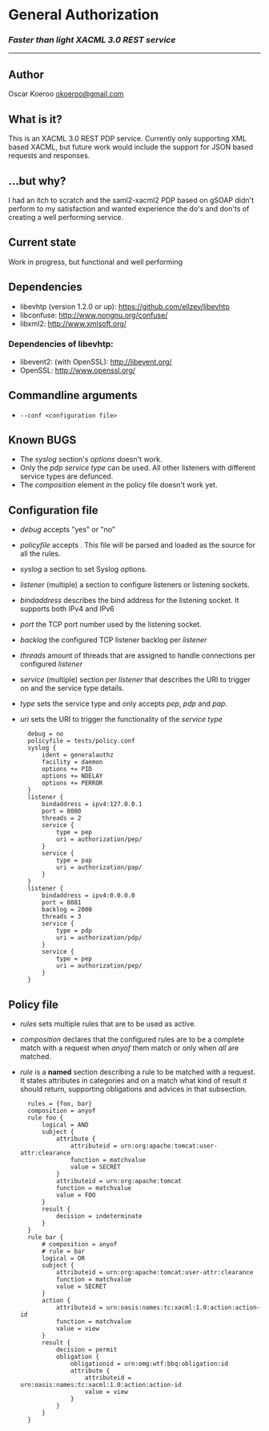 # __General Authorization__

### _Faster than light XACML 3.0 REST service_
*****

## Author
Oscar Koeroo <okoeroo@gmail.com>

## What is it?
This is an XACML 3.0 REST PDP service. Currently only supporting XML based
XACML, but future work would include the support for JSON based requests and
responses.

## ...but why?
I had an itch to scratch and the saml2-xacml2 PDP based on gSOAP didn't perform
to my satisfaction and wanted experience the do's and don'ts of creating a well
performing service.

## Current state
Work in progress, but functional and well performing

## Dependencies
* libevhtp (version 1.2.0 or up): https://github.com/ellzey/libevhtp
* libconfuse: http://www.nongnu.org/confuse/
* libxml2: http://www.xmlsoft.org/

### Dependencies of libevhtp:
* libevent2: (with OpenSSL): http://libevent.org/
* OpenSSL: http://www.openssl.org/

## Commandline arguments
* `--conf <configuration file>`

## Known BUGS
* The _syslog_ section's _options_ doesn't work.
* Only the _pdp_ _service_ _type_ can be used. All other listeners with different service types are defunced.
* The _composition_ element in the policy file doesn't work yet.

## Configuration file
* _debug_ accepts "yes" or "no"
* _policyfile_ accepts <relative path to the policy file>. This file will be parsed and loaded as the source for all the rules.
* _syslog_ a section to set Syslog options.
* _listener_ (multiple) a section to configure listeners or listening sockets.
* _bindaddress_ describes the bind address for the listening socket. It supports both IPv4 and IPv6
* _port_ the TCP port number used by the listening socket.
* _backlog_ the configured TCP listener backlog per _listener_
* _threads_ amount of threads that are assigned to handle connections per configured _listener_
* _service_ (multiple) section per _listener_ that describes the URI to trigger on and the service type details.
* _type_ sets the service type and only accepts _pep_, _pdp_ and _pap_.
* _uri_ sets the URI to trigger the functionality of the _service_ _type_


		debug = no
		policyfile = tests/policy.conf
		syslog {
			ident = generalauthz
			facility = daemon
			options += PID
			options += NDELAY
			options += PERROR
		}
		listener {
			bindaddress = ipv4:127.0.0.1
			port = 8080
			threads = 2
			service {
				type = pep
				uri = authorization/pep/
			}
			service {
				type = pap
				uri = authorization/pap/
			}
		}
		listener {
			bindaddress = ipv4:0.0.0.0
			port = 8081
			backlog = 2000
			threads = 3
			service {
				type = pdp
				uri = authorization/pdp/
			}
			service {
				type = pep
				uri = authorization/pep/
			}
		}

## Policy file
* _rules_ sets multiple rules that are to be used as active.
* _composition_ declares that the configured rules are to be a complete match with a request when _anyof_ them match or only when _all_ are matched.
* _rule_ is a **named** section describing a rule to be matched with a request. It states attributes in categories and on a match what kind of result it should return, supporting obligations and advices in that subsection.


		rules = {foo, bar}
		composition = anyof
		rule foo {
			logical = AND
			subject {
				attribute {
					attributeid = urn:org:apache:tomcat:user-attr:clearance
					function = matchvalue
					value = SECRET
				}
				attributeid = urn:org:apache:tomcat
				function = matchvalue
				value = FOO
			}
			result {
				decision = indeterminate
			}
		}
		rule bar {
			# composition = anyof
			# rule = bar
			logical = OR
			subject {
				attributeid = urn:org:apache:tomcat:user-attr:clearance
				function = matchvalue
				value = SECRET
			}
			action {
				attributeid = urn:oasis:names:tc:xacml:1.0:action:action-id
				function = matchvalue
				value = view
			}
			result {
				decision = permit
				obligation {
					obligationid = urn:omg:wtf:bbq:obligation:id
					attribute {
						attributeid = urn:oasis:names:tc:xacml:1.0:action:action-id
						value = view
					}
				}
			}
		}


